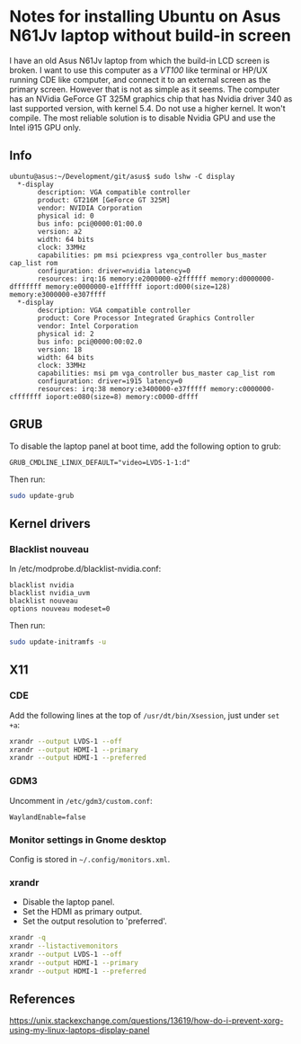 # Notes for installing Ubuntu on Asus N61Jv laptop without build-in screen

I have an old Asus N61Jv laptop from which the build-in LCD screen is broken. I want to use this 
computer as a _VT100_ like terminal or HP/UX running CDE like computer, and connect it to an external screen as the primary screen. However
that is not as simple as it seems.  The computer has an NVidia GeForce GT 325M graphics chip that has Nvidia driver 340 as 
last supported version, with kernel 5.4. Do not use a higher kernel. It won't compile.
The most reliable solution is to disable Nvidia GPU and use the Intel i915 GPU only.

## Info

```
ubuntu@asus:~/Development/git/asus$ sudo lshw -C display
  *-display                 
       description: VGA compatible controller
       product: GT216M [GeForce GT 325M]
       vendor: NVIDIA Corporation
       physical id: 0
       bus info: pci@0000:01:00.0
       version: a2
       width: 64 bits
       clock: 33MHz
       capabilities: pm msi pciexpress vga_controller bus_master cap_list rom
       configuration: driver=nvidia latency=0
       resources: irq:16 memory:e2000000-e2ffffff memory:d0000000-dfffffff memory:e0000000-e1ffffff ioport:d000(size=128) memory:e3000000-e307ffff
  *-display
       description: VGA compatible controller
       product: Core Processor Integrated Graphics Controller
       vendor: Intel Corporation
       physical id: 2
       bus info: pci@0000:00:02.0
       version: 18
       width: 64 bits
       clock: 33MHz
       capabilities: msi pm vga_controller bus_master cap_list rom
       configuration: driver=i915 latency=0
       resources: irq:38 memory:e3400000-e37fffff memory:c0000000-cfffffff ioport:e080(size=8) memory:c0000-dffff
```
## GRUB

To disable the laptop panel at boot time, add the following option to grub:
```
GRUB_CMDLINE_LINUX_DEFAULT="video=LVDS-1-1:d"
```
Then run:
```sh
sudo update-grub
```

## Kernel drivers

### Blacklist nouveau

In /etc/modprobe.d/blacklist-nvidia.conf:

```
blacklist nvidia
blacklist nvidia_uvm
blacklist nouveau
options nouveau modeset=0

```
Then run:

```sh
sudo update-initramfs -u
```

## X11

### CDE

Add the following lines at the top of `/usr/dt/bin/Xsession`, just under `set +a`:
```sh
xrandr --output LVDS-1 --off
xrandr --output HDMI-1 --primary
xrandr --output HDMI-1 --preferred
```


### GDM3

Uncomment in `/etc/gdm3/custom.conf`:

```
WaylandEnable=false
```


### Monitor settings in Gnome desktop

Config is stored in `~/.config/monitors.xml`.

### xrandr

- Disable the laptop panel.
- Set the HDMI as primary output.
- Set the output resolution to 'preferred'.

```sh
xrandr -q
xrandr --listactivemonitors 
xrandr --output LVDS-1 --off
xrandr --output HDMI-1 --primary
xrandr --output HDMI-1 --preferred
```

## References

https://unix.stackexchange.com/questions/13619/how-do-i-prevent-xorg-using-my-linux-laptops-display-panel
